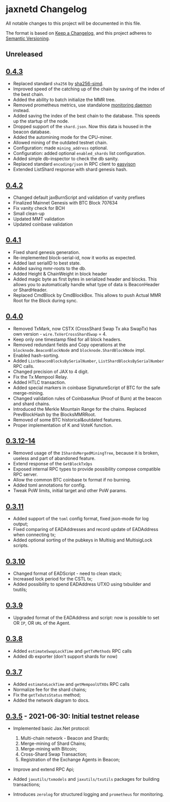 # jaxnetd Changelog

All notable changes to this project will be documented in this file.

The format is based on [Keep a Changelog](https://keepachangelog.com/en/1.0.0/), and this project adheres
to [Semantic Versioning](https://semver.org/spec/v2.0.0.html).

## Unreleased

## [0.4.3]
- Replaced standard `sha256` by  [sha256-simd](https://github.com/minio/sha256-simd).
- Improved speed of the catching up of the chain by saving of the index of the best chain.  
- Added the ability to batch initialize the MMR tree.
- Removed prometheus metrics, use standalone [monitoring daemon](https://gitlab.com/jaxnet/core/jaxnetd-monitor) instead. 
- Added saving the index of the best chain to the database. This speeds up the startup of the node.
- Dropped support of the `shard.json`. Now this data is housed in the beacon database.
- Added the automining mode for the CPU-miner.
- Allowed mining of the outdated testnet chain.
- Configuration: made `mining_address` optional.
- Configuration: added optional `enabled_shards` list configuration.
- Added simple db-inspector to check the db sanity.
- Replaced standard `encoding/json` in RPC client to [easyjson](https://github.com/mailru/easyjson)
- Extended ListShard response with shard genesis hash.

## [0.4.2]
- Changed default jaxBurnScript and validation of vanity prefixes
- Finalized Mainnet Genesis with BTC Block 707634
- Fix vanity check for BCH
- Small clean-up
- Updated MMT validation
- Updated coinbase validation

## [0.4.1]

- Fixed shard genesis generation.
- Re-implemented block-serial-id, now it works as expected.
- Added last serialID to best state.
- Added saving mmr-roots to the db.
- Added Height & ChainWeight in block header
- Added magic byte as first bytes in serialized header and blocks. This allows you to automatically handle what type of
  data is BeaconHeader or ShardHeader.
- Replaced CmdBlock by CmdBlockBox. This allows to push Actual MMR Root for the Block during sync.

## [0.4.0]

- Removed TxMark, now CSTX (CrossShard Swap Tx aka SwapTx) has own version - `wire.TxVerCrossShardSwap` = 4.
- Keep only one timestamp filed for all block headers.
- Removed redundant fields and Copy operations at the `blocknode.BeaconBlockNode` and `blocknode.ShardBlockNode` impl.
- Enabled hash-sorting.
- Added `ListBeaconBlocksBySerialNumber`, `ListShardBlocksBySerialNumber` RPC calls.
- Changed precision of JAX to 4 digit.
- Fix the Tx Mempool Relay.
- Added HTLC transaction.
- Added special markers in coinbase SignatureScript of BTC for the safe merge-mining.
- Changed validation rules of CoinbaseAux (Proof of Burn) at the beacon and shard chains.
- Introduced the Merkle Mountain Range for the chains. Replaced PrevBlockHash by the BlocksMMRRoot.
- Removed of some BTC historical&outdated features.
- Proper implementation of K and VoteK function.

## [0.3.12-14]

- Removed usage of the `IShardsMergedMiningTree`, because it is broken, useless and part of abandoned feature.
- Extend response of the `GetBlockTxOps`
- Exposed internal RPC types to provide possibility compose compatible RPC server.
- Allow the common BTC coinbase tx format if no burning.
- Added toml annotations for config.
- Tweak PoW limits, initial target and other PoW params.

## [0.3.11]

- Added support of the `toml` config format, fixed json-mode for log output;
- Fixed comparing of EADAddresses and record update of EADAddress when connecting tx;
- Added optional sorting of the pubkeys in Multisig and MultisigLock scripts.

## [0.3.10]

- Changed format of EADScript - need to clean stack;
- Increased lock period for the CSTL tx;
- Added possibility to spend EADAddress UTXO using txbuilder and txutils;

## [0.3.9]

- Upgraded format of the EADAddress and script: now is possible to set OR `IP`, OR `URL` of the Agent.

## [0.3.8]

- Added `estimateSwapLockTime` and `getTxMethods` RPC calls
- Added db exporter (don't support shards for now)

## [0.3.7]

- Added `estimateLockTime` and `getMempoolUTXOs` RPC calls
- Normalize fee for the shard chains;
- Fix the `getTxOutsStatus` method;
- Added the network diagram to docs.

## [0.3.5] - 2021-06-30: Initial testnet release

- Implemented basic Jax.Net protocol:
    1. Multi-chain network - Beacon and Shards;
    2. Merge-mining of Shard Chains;
    3. Merge-mining with Bitcoin;
    4. Cross-Shard Swap Transaction;
    5. Registration of the Exchange Agents in Beacon;

- Improve and extend RPC Api;
- Added `jaxutils/txmodels` and `jaxutils/txutils` packages for building transactions;
- Introduces `zerolog` for structured logging and `prometheus` for monitoring.

[0.4.3]: https://gitlab.com/jaxnet/jaxnetd/-/releases/v0.4.3
[0.4.2]: https://gitlab.com/jaxnet/jaxnetd/-/releases/v0.4.2
[0.4.1]: https://gitlab.com/jaxnet/jaxnetd/-/releases/v0.4.1
[0.4.0]: https://gitlab.com/jaxnet/jaxnetd/-/releases/v0.4.0
[0.3.12-14]: https://gitlab.com/jaxnet/jaxnetd/-/releases/v0.3.14
[0.3.11]: https://gitlab.com/jaxnet/jaxnetd/-/releases/v0.3.11
[0.3.10]: https://gitlab.com/jaxnet/jaxnetd/-/releases/v0.3.10
[0.3.9]: https://gitlab.com/jaxnet/jaxnetd/-/releases/v0.3.9
[0.3.8]: https://gitlab.com/jaxnet/jaxnetd/-/releases/v0.3.8
[0.3.7]: https://gitlab.com/jaxnet/jaxnetd/-/releases/v0.3.7
[0.3.5]: https://gitlab.com/jaxnet/jaxnetd/-/releases/v0.3.5
